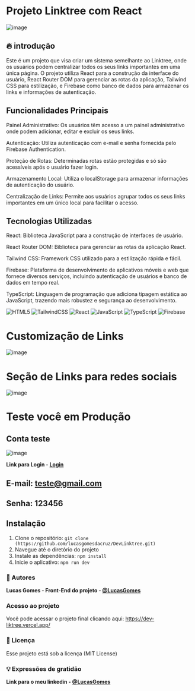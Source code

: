 # Projeto Linktree com React
![image](https://github.com/lucasgomesdacruz/DevLinktree/assets/112510742/a5da634d-4472-4b62-b2ef-e53c71ddce9e)



## 🔥 introdução
Este é um projeto que visa criar um sistema semelhante ao Linktree, onde os usuários podem centralizar todos os seus links importantes em uma única página. O projeto utiliza React para a construção da interface do usuário, React Router DOM para gerenciar as rotas da aplicação, Tailwind CSS para estilização, e Firebase como banco de dados para armazenar os links e informações de autenticação.

## Funcionalidades Principais
Painel Administrativo: Os usuários têm acesso a um painel administrativo onde podem adicionar, editar e excluir os seus links.

Autenticação: Utiliza autenticação com e-mail e senha fornecida pelo Firebase Authentication.

Proteção de Rotas: Determinadas rotas estão protegidas e só são acessíveis após o usuário fazer login.

Armazenamento Local: Utiliza o localStorage para armazenar informações de autenticação do usuário.

Centralização de Links: Permite aos usuários agrupar todos os seus links importantes em um único local para facilitar o acesso.


## Tecnologias Utilizadas
React: Biblioteca JavaScript para a construção de interfaces de usuário.

React Router DOM: Biblioteca para gerenciar as rotas da aplicação React.

Tailwind CSS: Framework CSS utilizado para a estilização rápida e fácil.

Firebase: Plataforma de desenvolvimento de aplicativos móveis e web que fornece diversos serviços, incluindo autenticação de usuários e banco de dados em tempo real.

TypeScript: Linguagem de programação que adiciona tipagem estática ao JavaScript, trazendo mais robustez e segurança ao desenvolvimento.

![HTML5](https://img.shields.io/badge/html5-%23E34F26.svg?style=for-the-badge&logo=html5&logoColor=white) ![TailwindCSS](https://img.shields.io/badge/tailwindcss-%2338B2AC.svg?style=for-the-badge&logo=tailwind-css&logoColor=white) 
![React](https://img.shields.io/badge/react-%2320232a.svg?style=for-the-badge&logo=react&logoColor=%2361DAFB) ![JavaScript](https://img.shields.io/badge/javascript-%23323330.svg?style=for-the-badge&logo=javascript&logoColor=%23F7DF1E) 
![TypeScript](https://img.shields.io/badge/typescript-%23007ACC.svg?style=for-the-badge&logo=typescript&logoColor=white) ![Firebase](https://img.shields.io/badge/firebase-%23039BE5.svg?style=for-the-badge&logo=firebase)


# Customização de Links

![image](https://github.com/lucasgomesdacruz/DevLinktree/assets/112510742/bdb031e2-652e-4c4c-b0ca-9169ab35e601)


# Seção de Links para redes sociais 

![image](https://github.com/lucasgomesdacruz/DevLinktree/assets/112510742/467a190a-ca4c-4238-bce1-760b21361392)



# Teste você em Produção 
## Conta teste
![image](https://github.com/lucasgomesdacruz/DevLinktree/assets/112510742/42b826b7-e9ad-4ef7-9544-79bb848c4fb0)

**Link para Login - [Login](https://dev-liktree.vercel.app/login)**
## E-mail: teste@gmail.com
## Senha: 123456

## Instalação
1. Clone o repositório: `git clone (https://github.com/lucasgomesdacruz/DevLinktree.git)`
2. Navegue até o diretório do projeto
3. Instale as dependências: `npm install`
4. Inicie o aplicativo: `npm run dev`

### 👷 Autores

**Lucas Gomes - Front-End do projeto - [@LucasGomes](https://github.com/lucasgomesdacruz)**

### Acesso ao projeto
Você pode acessar o projeto final clicando aqui: <a>https://dev-liktree.vercel.app/</a>

### 📄 Licença
Esse projeto está sob a licença (MIT License)

### 💡 Expressões de gratidão
**Link para o meu linkedin - [@LucasGomes](https://www.linkedin.com/in/lucaass1997)**



